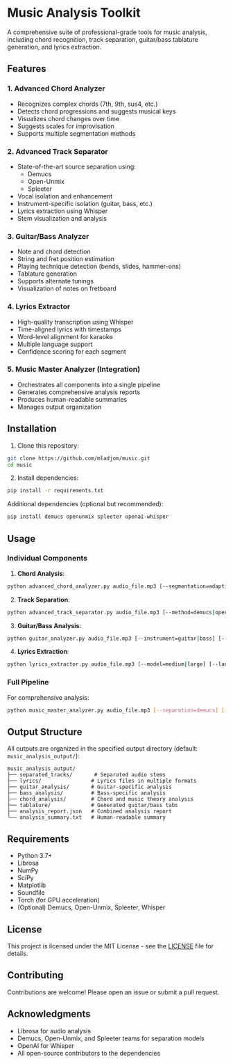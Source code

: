 # Music Analysis Toolkit

A comprehensive suite of professional-grade tools for music analysis, including chord recognition, track separation, guitar/bass tablature generation, and lyrics extraction.

## Features

### 1. Advanced Chord Analyzer
- Recognizes complex chords (7th, 9th, sus4, etc.)
- Detects chord progressions and suggests musical keys
- Visualizes chord changes over time
- Suggests scales for improvisation
- Supports multiple segmentation methods

### 2. Advanced Track Separator
- State-of-the-art source separation using:
  - Demucs
  - Open-Unmix
  - Spleeter
- Vocal isolation and enhancement
- Instrument-specific isolation (guitar, bass, etc.)
- Lyrics extraction using Whisper
- Stem visualization and analysis

### 3. Guitar/Bass Analyzer
- Note and chord detection
- String and fret position estimation
- Playing technique detection (bends, slides, hammer-ons)
- Tablature generation
- Supports alternate tunings
- Visualization of notes on fretboard

### 4. Lyrics Extractor
- High-quality transcription using Whisper
- Time-aligned lyrics with timestamps
- Word-level alignment for karaoke
- Multiple language support
- Confidence scoring for each segment

### 5. Music Master Analyzer (Integration)
- Orchestrates all components into a single pipeline
- Generates comprehensive analysis reports
- Produces human-readable summaries
- Manages output organization

## Installation

1. Clone this repository:
```bash
git clone https://github.com/mladjom/music.git
cd music
```

2. Install dependencies:
```bash
pip install -r requirements.txt
```

Additional dependencies (optional but recommended):
```bash
pip install demucs openunmix spleeter openai-whisper
```

## Usage

### Individual Components

1. **Chord Analysis**:
```bash
python advanced_chord_analyzer.py audio_file.mp3 [--segmentation=adaptive|fixed|onset]
```

2. **Track Separation**:
```bash
python advanced_track_separator.py audio_file.mp3 [--method=demucs|openunmix|spleeter] [--stems=4|5|6]
```

3. **Guitar/Bass Analysis**:
```bash
python guitar_analyzer.py audio_file.mp3 [--instrument=guitar|bass] [--tuning=standard|drop_d|custom] [--detect-chords]
```

4. **Lyrics Extraction**:
```bash
python lyrics_extractor.py audio_file.mp3 [--model=medium|large] [--language=en|es|fr]
```

### Full Pipeline

For comprehensive analysis:
```bash
python music_master_analyzer.py audio_file.mp3 [--separation=demucs] [--no-guitar] [--analyze-bass] [--no-lyrics]
```

## Output Structure

All outputs are organized in the specified output directory (default: `music_analysis_output/`):
```
music_analysis_output/
├── separated_tracks/       # Separated audio stems
├── lyrics/                # Lyrics files in multiple formats
├── guitar_analysis/       # Guitar-specific analysis
├── bass_analysis/         # Bass-specific analysis
├── chord_analysis/        # Chord and music theory analysis
├── tablature/             # Generated guitar/bass tabs
├── analysis_report.json   # Combined analysis report
└── analysis_summary.txt   # Human-readable summary
```

## Requirements

- Python 3.7+
- Librosa
- NumPy
- SciPy
- Matplotlib
- Soundfile
- Torch (for GPU acceleration)
- (Optional) Demucs, Open-Unmix, Spleeter, Whisper

## License

This project is licensed under the MIT License - see the [LICENSE](LICENSE) file for details.

## Contributing

Contributions are welcome! Please open an issue or submit a pull request.

## Acknowledgments

- Librosa for audio analysis
- Demucs, Open-Unmix, and Spleeter teams for separation models
- OpenAI for Whisper
- All open-source contributors to the dependencies
